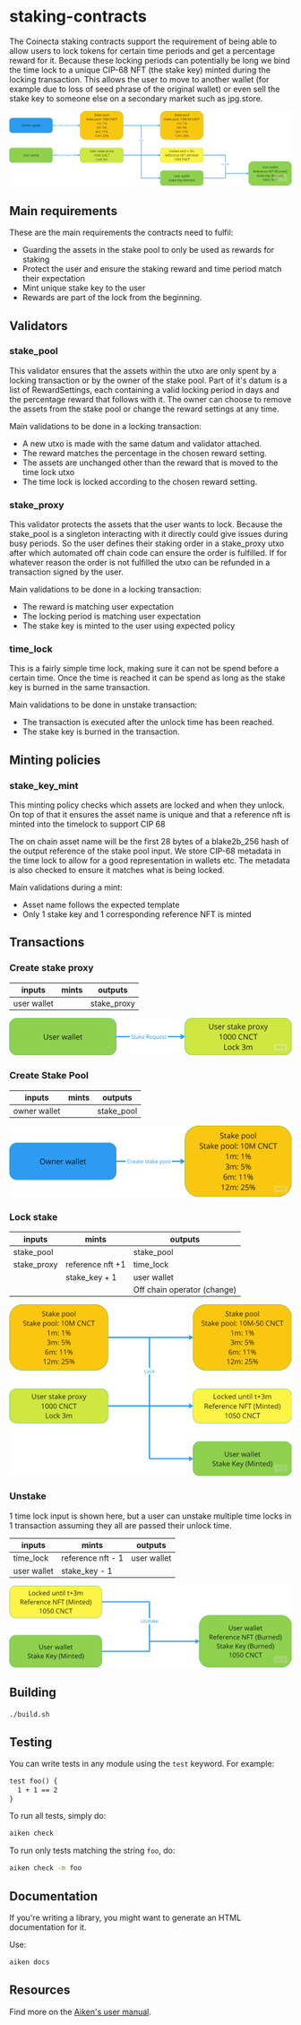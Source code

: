 # staking-contracts

The Coinecta staking contracts support the requirement of being able to allow
users to lock tokens for certain time periods and get a percentage reward for
it. Because these locking periods can potentially be long we bind the time lock
to a unique CIP-68 NFT (the stake key) minted during the locking transaction.
This allows the user to move to another wallet (for example due to loss of seed
phrase of the original wallet) or even sell the stake key to someone else on a
secondary market such as jpg.store.

![Staking overview](img/coinecta-staking-overview.png)

## Main requirements

These are the main requirements the contracts need to fulfil:

- Guarding the assets in the stake pool to only be used as rewards for staking
- Protect the user and ensure the staking reward and time period match their
  expectation
- Mint unique stake key to the user
- Rewards are part of the lock from the beginning.

## Validators

### stake_pool

This validator ensures that the assets within the utxo are only spent by a
locking transaction or by the owner of the stake pool. Part of it's datum is a
list of RewardSettings, each containing a valid locking period in days and the
percentage reward that follows with it. The owner can choose to remove the
assets from the stake pool or change the reward settings at any time.

Main validations to be done in a locking transaction:

- A new utxo is made with the same datum and validator attached.
- The reward matches the percentage in the chosen reward setting.
- The assets are unchanged other than the reward that is moved to the time lock
  utxo
- The time lock is locked according to the chosen reward setting.

### stake_proxy

This validator protects the assets that the user wants to lock. Because the
stake_pool is a singleton interacting with it directly could give issues during
busy periods. So the user defines their staking order in a stake_proxy utxo
after which automated off chain code can ensure the order is fulfilled. If for
whatever reason the order is not fulfilled the utxo can be refunded in a
transaction signed by the user.

Main validations to be done in a locking transaction:

- The reward is matching user expectation
- The locking period is matching user expectation
- The stake key is minted to the user using expected policy

### time_lock

This is a fairly simple time lock, making sure it can not be spend before a
certain time. Once the time is reached it can be spend as long as the stake key
is burned in the same transaction.

Main validations to be done in unstake transaction:

- The transaction is executed after the unlock time has been reached.
- The stake key is burned in the transaction.

## Minting policies

### stake_key_mint

This minting policy checks which assets are locked and when they unlock. On top
of that it ensures the asset name is unique and that a reference nft is minted
into the timelock to support CIP 68

The on chain asset name will be the first 28 bytes of a blake2b_256 hash of the
output reference of the stake pool input. We store CIP-68 metadata in the time
lock to allow for a good representation in wallets etc. The metadata is also
checked to ensure it matches what is being locked.

Main validations during a mint:

- Asset name follows the expected template
- Only 1 stake key and 1 corresponding reference NFT is minted

## Transactions

### Create stake proxy

| inputs      | mints | outputs     |
| ----------- | ----- | ----------- |
| user wallet |       | stake_proxy |

![Create stake proxy](img/coinecta-staking-create-proxy.png)

### Create Stake Pool

| inputs       | mints | outputs    |
| ------------ | ----- | ---------- |
| owner wallet |       | stake_pool |

![Create stake pool](img/coinecta-staking-create-pool.png)

### Lock stake

| inputs      | mints            | outputs                     |
| ----------- | ---------------- | --------------------------- |
| stake_pool  |                  | stake_pool                  |
| stake_proxy | reference nft +1 | time_lock                   |
|             | stake_key + 1    | user wallet                 |
|             |                  | Off chain operator (change) |

![Lock stake](img/coinecta-staking-lock.png)

### Unstake

1 time lock input is shown here, but a user can unstake multiple time locks in 1
transaction assuming they all are passed their unlock time.

| inputs      | mints             | outputs     |
| ----------- | ----------------- | ----------- |
| time_lock   | reference nft - 1 | user wallet |
| user wallet | stake_key - 1     |             |

![Unstake](img/coinecta-staking-unstake.png)

## Building

```sh
./build.sh
```

## Testing

You can write tests in any module using the `test` keyword. For example:

```gleam
test foo() {
  1 + 1 == 2
}
```

To run all tests, simply do:

```sh
aiken check
```

To run only tests matching the string `foo`, do:

```sh
aiken check -m foo
```

## Documentation

If you're writing a library, you might want to generate an HTML documentation
for it.

Use:

```sh
aiken docs
```

## Resources

Find more on the [Aiken's user manual](https://aiken-lang.org).
